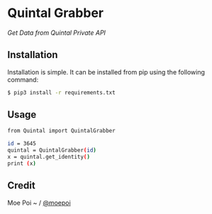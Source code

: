 # Quintal Grabber

*Get Data from Quintal Private API*

## Installation

Installation is simple. It can be installed from pip using the following command:
```sh
$ pip3 install -r requirements.txt
```

## Usage

```sh
from Quintal import QuintalGrabber

id = 3645
quintal = QuintalGrabber(id)
x = quintal.get_identity()
print (x)
```

## Credit

Moe Poi ~ / [@moepoi](https://github.com/moepoi)
